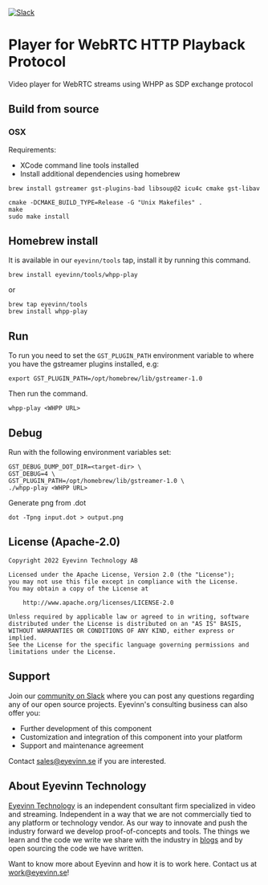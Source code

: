 [![Slack](http://slack.streamingtech.se/badge.svg)](http://slack.streamingtech.se)

# Player for WebRTC HTTP Playback Protocol

Video player for WebRTC streams using WHPP as SDP exchange protocol

## Build from source

### OSX

Requirements:
- XCode command line tools installed
- Install additional dependencies using homebrew

```
brew install gstreamer gst-plugins-bad libsoup@2 icu4c cmake gst-libav
```

```
cmake -DCMAKE_BUILD_TYPE=Release -G "Unix Makefiles" .
make
sudo make install
```

## Homebrew install

It is available in our `eyevinn/tools` tap, install it by running this command.

```
brew install eyevinn/tools/whpp-play
```

or

```
brew tap eyevinn/tools
brew install whpp-play
```

## Run

To run you need to set the `GST_PLUGIN_PATH` environment variable to where you have the gstreamer plugins installed, e.g:

```
export GST_PLUGIN_PATH=/opt/homebrew/lib/gstreamer-1.0
```

Then run the command.
```
whpp-play <WHPP URL>
```

## Debug

Run with the following environment variables set:

```
GST_DEBUG_DUMP_DOT_DIR=<target-dir> \
GST_DEBUG=4 \
GST_PLUGIN_PATH=/opt/homebrew/lib/gstreamer-1.0 \
./whpp-play <WHPP URL>
```

Generate png from .dot
```
dot -Tpng input.dot > output.png
```

## License (Apache-2.0)

```
Copyright 2022 Eyevinn Technology AB

Licensed under the Apache License, Version 2.0 (the "License");
you may not use this file except in compliance with the License.
You may obtain a copy of the License at

    http://www.apache.org/licenses/LICENSE-2.0

Unless required by applicable law or agreed to in writing, software
distributed under the License is distributed on an "AS IS" BASIS,
WITHOUT WARRANTIES OR CONDITIONS OF ANY KIND, either express or implied.
See the License for the specific language governing permissions and
limitations under the License.
```

## Support

Join our [community on Slack](http://slack.streamingtech.se) where you can post any questions regarding any of our open source projects. Eyevinn's consulting business can also offer you:

- Further development of this component
- Customization and integration of this component into your platform
- Support and maintenance agreement

Contact [sales@eyevinn.se](mailto:sales@eyevinn.se) if you are interested.

## About Eyevinn Technology

[Eyevinn Technology](https://www.eyevinntechnology.se) is an independent consultant firm specialized in video and streaming. Independent in a way that we are not commercially tied to any platform or technology vendor. As our way to innovate and push the industry forward we develop proof-of-concepts and tools. The things we learn and the code we write we share with the industry in [blogs](https://dev.to/video) and by open sourcing the code we have written.

Want to know more about Eyevinn and how it is to work here. Contact us at work@eyevinn.se!

